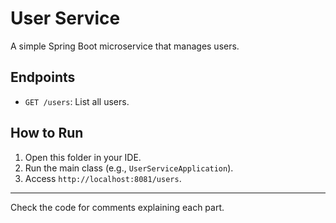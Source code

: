 # User Service

A simple Spring Boot microservice that manages users.

## Endpoints
- `GET /users`: List all users.

## How to Run
1. Open this folder in your IDE.
2. Run the main class (e.g., `UserServiceApplication`).
3. Access `http://localhost:8081/users`.

---

Check the code for comments explaining each part.
